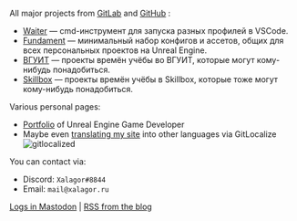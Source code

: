 All major projects from [GitLab](https://gitlab.com/xalagor) and [GitHub](https://github.com/xalagor) :

- [Waiter](https://github.com/xalagor/waiter) — cmd-инструмент для запуска разных профилей в VSCode.
- [Fundament](https://gitlab.com/xalagor/fundament) — минимальный набор конфигов и ассетов, общих для всех персональных проектов на Unreal Engine.
- [ВГУИТ](https://gitlab.com/education-vsuet) — проекты времён учёбы во ВГУИТ, которые могут кому-нибудь понадобиться.
- [Skillbox](https://gitlab.com/skillbox-xalagor) — проекты времён учёбы в Skillbox, которые тоже могут кому-нибудь понадобиться.

Various personal pages:

- [Portfolio](portfolio.md) of Unreal Engine Game Developer
- Maybe even [translating my site](https://gitlocalize.com/repo/8169) into other languages via GitLocalize [](https://gitlocalize.com/repo/8169/whole_project?utm_source=badge)![gitlocalized](https://gitlocalize.com/repo/8169/whole_project/badge.svg)

You can contact via:

- Discord: `Xalagor#8844`
- Email: `mail@xalagor.ru`

<!-- Для верификации ссылки в профиле Mastodon нужно делать обратную ссылку с тегом rel="me" -->

<a rel="me" href="https://mastodon.gamedev.place/@xalagor">Logs in Mastodon</a> | [RSS from the blog](https://xalagor.github.io/docs/ru/index.xml)
